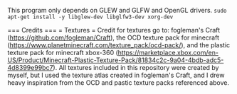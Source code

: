 This program only depends on GLEW and GLFW and OpenGL drivers.
`sudo apt-get install -y libglew-dev libglfw3-dev xorg-dev`


=== Credits ===
= Textures =
Credit for textures go to: fogleman's Craft (https://github.com/fogleman/Craft), the OCD texture pack for minecraft (https://www.planetminecraft.com/texture_pack/ocd-pack/), and the plastic texture pack for minecraft xbox-360 (https://marketplace.xbox.com/en-US/Product/Minecraft-Plastic-Texture-Pack/81834c2c-9a04-4bdb-adc5-4d8399e99bc7). All textures included in this repository were created by myself, but I used the texture atlas created in fogleman's Craft, and I drew heavy inspiration from the OCD and pastic texture packs referenced above.
